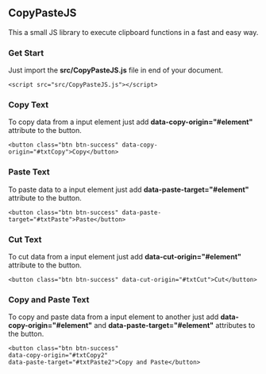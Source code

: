 ##  CopyPasteJS

This a small JS library to execute clipboard functions in a fast and easy way.

### Get Start
Just import the  **src/CopyPasteJS.js**  file in end of your document.
```
<script src="src/CopyPasteJS.js"></script>
```

### Copy Text
To copy data from a input element just add  **data-copy-origin="#element"**  attribute to the button.
```
<button class="btn btn-success" data-copy-origin="#txtCopy">Copy</button>
```

### Paste Text
To paste data to a input element just add  **data-paste-target="#element"**  attribute to the button.
```
<button class="btn btn-success" data-paste-target="#txtPaste">Paste</button>
```

### Cut Text
To cut data from a input element just add  **data-cut-origin="#element"**  attribute to the button.
```
<button class="btn btn-success" data-cut-origin="#txtCut">Cut</button>
```

### Copy and Paste Text
To copy and paste data from a input element to another just add  **data-copy-origin="#element"**  and  **data-paste-target="#element"**  attributes to the button.
```
<button class="btn btn-success"
data-copy-origin="#txtCopy2"
data-paste-target="#txtPaste2">Copy and Paste</button>
```